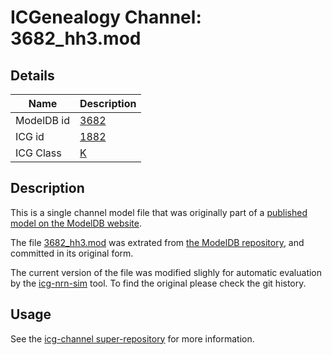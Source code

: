 # ICGenealogy Channel: 3682\_hh3.mod

## Details

Name | Description
---- | -----------
ModelDB id | [3682](http://senselab.med.yale.edu/ModelDB/ShowModel.cshtml?model=3682)
ICG id | [1882](http://icg.neurotheory.ox.ac.uk/channels/1/1882)
ICG Class | [K](http://icg.neurotheory.ox.ac.uk/channels/1)

## Description

This is a single channel model file that was originally part of a [published model on the ModelDB website](http://senselab.med.yale.edu/mModelDB/ShowModel.cshtml?model=3682).


The file [3682\_hh3.mod](3682_hh3.mod) was extrated from [the ModelDB repository](http://senselab.med.yale.edu/ModelDB/ShowModel.cshtml?model=3682), and committed in its original form.

The current version of the file was modified slighly for automatic evaluation by the [icg-nrn-sim](https://github.com/icgenealogy/icg-nrn-sim) tool. To find the original please check the git history.


## Usage

See the [icg-channel super-repository](https://github.com/icgenealogy/icg-channels) for more information.